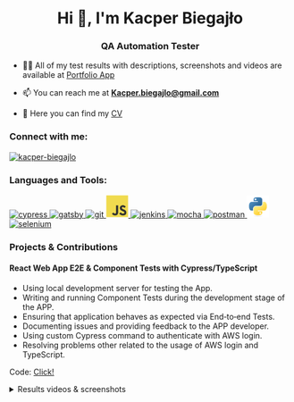 <h1 align="center">Hi 👋, I'm Kacper Biegajło</h1>
<h3 align="center">QA Automation Tester</h3>

- 👨‍💻 All of my test results with descriptions, screenshots and videos are available at [Portfolio App](https://dev.d22hwv9gvaq48g.amplifyapp.com)

- 📫 You can reach me at **Kacper.biegajlo@gmail.com**

- 📄 Here you can find my [CV](https://drive.google.com/file/d/1g5-kXvMMwQ7K-OuP8UxhINXoBa1u2YTB/view?usp=sharing)

<h3 align="left">Connect with me:</h3>
<p align="left">
<a href="https://linkedin.com/in/kacper-biegajlo" target="blank"><img align="center" src="https://raw.githubusercontent.com/rahuldkjain/github-profile-readme-generator/master/src/images/icons/Social/linked-in-alt.svg" alt="kacper-biegajlo" height="30" width="40" /></a>
</p>

<h3 align="left">Languages and Tools:</h3>
<p align="left"> <a href="https://www.cypress.io" target="_blank" rel="noreferrer"> <img src="https://raw.githubusercontent.com/simple-icons/simple-icons/6e46ec1fc23b60c8fd0d2f2ff46db82e16dbd75f/icons/cypress.svg" alt="cypress" width="40" height="40"/> </a> <a href="https://www.gatsbyjs.com/" target="_blank" rel="noreferrer"> <img src="https://www.vectorlogo.zone/logos/gatsbyjs/gatsbyjs-icon.svg" alt="gatsby" width="40" height="40"/> </a> <a href="https://git-scm.com/" target="_blank" rel="noreferrer"> <img src="https://www.vectorlogo.zone/logos/git-scm/git-scm-icon.svg" alt="git" width="40" height="40"/> </a> <a href="https://developer.mozilla.org/en-US/docs/Web/JavaScript" target="_blank" rel="noreferrer"> <img src="https://raw.githubusercontent.com/devicons/devicon/master/icons/javascript/javascript-original.svg" alt="javascript" width="40" height="40"/> </a> <a href="https://www.jenkins.io" target="_blank" rel="noreferrer"> <img src="https://www.vectorlogo.zone/logos/jenkins/jenkins-icon.svg" alt="jenkins" width="40" height="40"/> </a> <a href="https://mochajs.org" target="_blank" rel="noreferrer"> <img src="https://www.vectorlogo.zone/logos/mochajs/mochajs-icon.svg" alt="mocha" width="40" height="40"/> </a> <a href="https://postman.com" target="_blank" rel="noreferrer"> <img src="https://www.vectorlogo.zone/logos/getpostman/getpostman-icon.svg" alt="postman" width="40" height="40"/> </a> <a href="https://www.python.org" target="_blank" rel="noreferrer"> <img src="https://raw.githubusercontent.com/devicons/devicon/master/icons/python/python-original.svg" alt="python" width="40" height="40"/> </a> <a href="https://www.selenium.dev" target="_blank" rel="noreferrer"> <img src="https://raw.githubusercontent.com/detain/svg-logos/780f25886640cef088af994181646db2f6b1a3f8/svg/selenium-logo.svg" alt="selenium" width="40" height="40"/> </a> </p>

### Projects & Contributions

#### React Web App E2E & Component Tests with Cypress/TypeScript
  - Using local development server for testing the App.
  - Writing and running Component Tests during the development stage of the APP.
  - Ensuring that application behaves as expected via End‐to‐end Tests.
  - Documenting issues and providing feedback to the APP developer.
  - Using custom Cypress command to authenticate with AWS login.
  - Resolving problems other related to the usage of AWS login and TypeScript.
  
  Code: [Click!](https://github.com/jakub-jarzabek/bluefolio/tree/main/cypress)
  
  <details> 
    <summary markdown="span">Results videos & screenshots</summary>

   https://user-images.githubusercontent.com/99098000/193968830-9070daf0-86e0-46c0-b39f-d8caa6f471cc.mp4

   ![2A6F39A3-FDBD-4C9E-8B27-C41CDCB3C23F_1_105_c](https://user-images.githubusercontent.com/99098000/193968897-737e44b2-d08a-4045-ac93-d915aceb640a.jpeg)

  </details>


